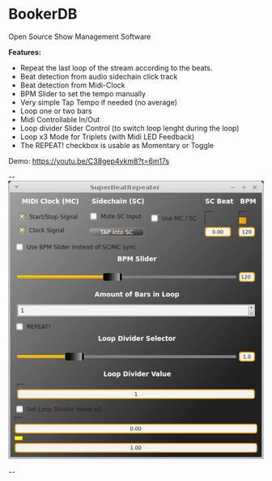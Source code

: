 # BookerDB
Open Source Show Management Software


__Features:__
* Repeat the last loop of the stream according to the beats.
* Beat detection from audio sidechain click track 
* Beat detection from Midi-Clock
* BPM Slider to set the tempo manually
* Very simple Tap Tempo if needed (no average)
* Loop one or two bars
* Midi Controllable In/Out
* Loop divider Slider Control (to switch loop lenght during the loop)
* Loop x3 Mode for Triplets (with Midi LED Feedback)
* The REPEAT! checkbox is usable as Momentary or Toggle

Demo: https://youtu.be/C38gep4vkm8?t=6m17s

--
![screenshot](https://raw.githubusercontent.com/sonejostudios/SuperBeatRepeater/master/SuperBeatRepeater.png "SuperBeatRepeater (JackQT)")

-- 

